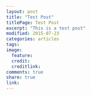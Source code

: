 ```yaml
---
layout: post
title: "Test Post"
titlePage: Test Post
excerpt: "This is a test post"
modified: 2015-07-23
categories: articles
tags: 
image:
  feature: 
  credit: 
  creditlink: 
comments: true
share: true
link: 
---
```

